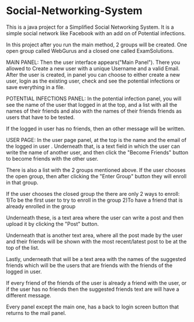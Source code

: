 # Social-Networking-System
This is a java project for a Simplified Social Networking System. It is a simple social network like Facebook with an add on of Potential infections.

In this project after you run the main method, 2 groups will be created. One open group called WebGurus and a closed one called ExamSolutions.

MAIN PANEL:
Then the user interface appears("Main Panel"). There you allowed to Create a new user with a unique Username and a valid Email. After the user is created, in panel you can choose 
to either create a new user, login as the existing user, check and see the potential infections or save everything in a file. 

POTENTIAL INFECTIONS PANEL:
In the potential infection panel, you will see the name of the user that logged in at the top, and a list with all the names of their friends 
and also with the names of their friends friends as users that have to be tested.

If the logged in user has no friends, then an other message will be written.

USER PAGE:
In the user page panel, at the top is the name and the email of the logged in user
. 
Underneath that, is a text field in which the user can write the name of another user, and then click the "Become Friends" button to become 
friends with the other user.

There is also a list with the 2 groups mentioned above. If the user chooses the open group, then after clicking the "Enter Group" button
they will enroll in that group.

If the user chooses the closed group the there are only 2 ways to enroll:
1)To be the first user to try to enroll in the group
2)To have a friend that is already enrolled in the group

Underneath these, is a text area where the user can write a post and then upload it by clicking the "Post" button.

Underneath that is another text area, where all the post made by the user and their friends will be shown with the most recent/latest post 
to be at the top of the list.

Lastly, underneath that will be a text area with the names of the suggested friends which will be the users that are friends with the friends
of the logged in user. 

If every friend of the friends of the user is already a friend with the user, or if the user has no friends then 
the suggested friends text are will have a different message.

Every panel except the main one, has a back to login screen button that returns to the mail panel.

